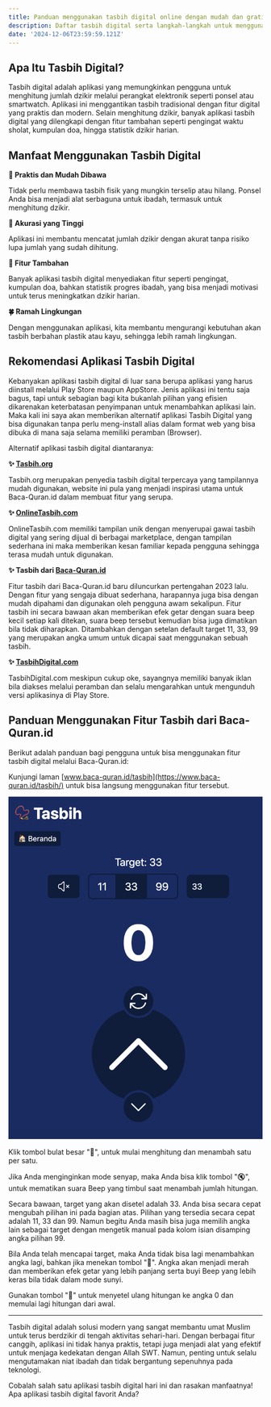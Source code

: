 ```yaml
---
title: Panduan menggunakan tasbih digital online dengan mudah dan gratis
description: Daftar tasbih digital serta langkah-langkah untuk menggunakannya secara mudah dan gratis
date: '2024-12-06T23:59:59.121Z'
---
```


## Apa Itu Tasbih Digital?

Tasbih digital adalah aplikasi yang memungkinkan pengguna untuk menghitung jumlah dzikir melalui perangkat elektronik seperti ponsel atau smartwatch. Aplikasi ini menggantikan tasbih tradisional dengan fitur digital yang praktis dan modern. Selain menghitung dzikir, banyak aplikasi tasbih digital yang dilengkapi dengan fitur tambahan seperti pengingat waktu sholat, kumpulan doa, hingga statistik dzikir harian.

## Manfaat Menggunakan Tasbih Digital

**🤌 Praktis dan Mudah Dibawa**

Tidak perlu membawa tasbih fisik yang mungkin terselip atau hilang. Ponsel Anda bisa menjadi alat serbaguna untuk ibadah, termasuk untuk menghitung dzikir.

**🎯 Akurasi yang Tinggi**

Aplikasi ini membantu mencatat jumlah dzikir dengan akurat tanpa risiko lupa jumlah yang sudah dihitung.

**🧩 Fitur Tambahan**

Banyak aplikasi tasbih digital menyediakan fitur seperti pengingat, kumpulan doa, bahkan statistik progres ibadah, yang bisa menjadi motivasi untuk terus meningkatkan dzikir harian.

**🍀 Ramah Lingkungan**

Dengan menggunakan aplikasi, kita membantu mengurangi kebutuhan akan tasbih berbahan plastik atau kayu, sehingga lebih ramah lingkungan.

## Rekomendasi Aplikasi Tasbih Digital

Kebanyakan aplikasi tasbih digital di luar sana berupa aplikasi yang harus diinstall melalui Play Store maupun AppStore. Jenis aplikasi ini tentu saja bagus, tapi untuk sebagian bagi kita bukanlah pilihan yang efisien dikarenakan keterbatasan penyimpanan untuk menambahkan aplikasi lain. Maka kali ini  saya akan memberikan alternatif aplikasi Tasbih Digital yang bisa digunakan tanpa perlu meng-install alias dalam format web yang bisa dibuka di mana saja selama memiliki peramban (Browser).

Alternatif aplikasi tasbih digital diantaranya:


**✨ [Tasbih.org](https://www.tasbih.org/)**

Tasbih.org merupakan penyedia tasbih digital terpercaya yang tampilannya mudah digunakan, website ini pula yang menjadi inspirasi utama untuk Baca-Quran.id dalam membuat fitur yang serupa.

**✨ [OnlineTasbih.com](https://onlinetasbih.com/)**

OnlineTasbih.com memiliki tampilan unik dengan menyerupai gawai tasbih digital yang sering dijual di berbagai marketplace, dengan tampilan sederhana ini maka memberikan kesan familiar kepada pengguna sehingga terasa mudah untuk digunakan.

**✨ Tasbih dari [Baca-Quran.id](https://www.baca-quran.id/tasbih/)**

Fitur tasbih dari Baca-Quran.id baru diluncurkan pertengahan 2023 lalu. Dengan fitur yang sengaja dibuat sederhana, harapannya juga bisa dengan mudah dipahami dan digunakan oleh pengguna awam sekalipun. Fitur tasbih ini secara bawaan akan memberikan efek getar dengan suara beep kecil setiap kali ditekan, suara beep tersebut kemudian bisa juga dimatikan bila tidak diharapkan. Ditambahkan dengan setelan default target 11, 33, 99 yang merupakan angka umum untuk dicapai saat menggunakan sebuah tasbih.

**✨ [TasbihDigital.com](https://tasbihdigital.com/)**

TasbihDigital.com meskipun cukup oke, sayangnya memiliki banyak iklan bila diakses melalui peramban dan selalu mengarahkan untuk mengunduh versi aplikasinya di Play Store.

## Panduan Menggunakan Fitur Tasbih dari Baca-Quran.id

Berikut adalah panduan bagi pengguna untuk bisa menggunakan fitur tasbih digital melalui Baca-Quran.id:

Kunjungi laman [www.baca-quran.id/tasbih](https://www.baca-quran.id/tasbih/) untuk bisa langsung menggunakan fitur tersebut.

![Tampilan fitur tasbih di Baca-Quran.id](tampilan-muka-tasbih-digital.png)

Klik tombol bulat besar "🔼", untuk mulai menghitung dan menambah satu per satu.

Jika Anda menginginkan mode senyap, maka Anda bisa klik tombol "🔇", untuk mematikan suara Beep yang timbul saat menambah jumlah hitungan.

Secara bawaan, target yang akan disetel adalah 33. Anda bisa secara cepat mengubah pilihan ini pada bagian atas. Pilihan yang tersedia secara cepat adalah 11, 33 dan 99. Namun begitu Anda masih bisa juga memilih angka lain sebagai target dengan mengetik manual pada kolom isian disamping angka pilihan 99.

Bila Anda telah mencapai target, maka Anda tidak bisa lagi menambahkan angka lagi, bahkan jika menekan tombol "🔼". Angka akan menjadi merah dan memberikan efek getar yang lebih panjang serta buyi Beep yang lebih keras bila tidak dalam mode sunyi.

Gunakan tombol "🔄" untuk menyetel ulang hitungan ke angka 0 dan memulai lagi hitungan dari awal.

---

Tasbih digital adalah solusi modern yang sangat membantu umat Muslim untuk terus berdzikir di tengah aktivitas sehari-hari. Dengan berbagai fitur canggih, aplikasi ini tidak hanya praktis, tetapi juga menjadi alat yang efektif untuk menjaga kedekatan dengan Allah SWT. Namun, penting untuk selalu mengutamakan niat ibadah dan tidak bergantung sepenuhnya pada teknologi.

Cobalah salah satu aplikasi tasbih digital hari ini dan rasakan manfaatnya! Apa aplikasi tasbih digital favorit Anda?